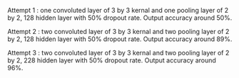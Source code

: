 Attempt 1 : one convoluted layer of 3 by 3 kernal and one pooling layer of 2 by 2, 128 hidden layer with 50% dropout rate. Output accuracy around 50%.

Attempt 2 : two convoluted layer of 3 by 3 kernal and two pooling layer of 2 by 2, 128 hidden layer with 50% dropout rate. Output accuracy around 89%.

Attempt 3 : two convoluted layer of 3 by 3 kernal and two pooling layer of 2 by 2, 228 hidden layer with 50% dropout rate. Output accuracy around 96%.